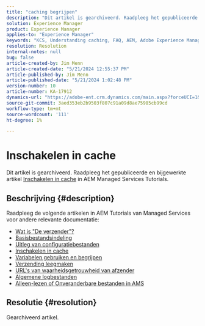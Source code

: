 ```yaml
---
title: "caching begrijpen"
description: "Dit artikel is gearchiveerd. Raadpleeg het gepubliceerde en bijgewerkte artikel Understanding caching in AEM Managed Services Tutorials."
solution: Experience Manager
product: Experience Manager
applies-to: "Experience Manager"
keywords: "KCS, Understanding caching, FAQ, AEM, Adobe Experience Manager"
resolution: Resolution
internal-notes: null
bug: false
article-created-by: Jim Menn
article-created-date: "5/21/2024 12:55:37 PM"
article-published-by: Jim Menn
article-published-date: "5/21/2024 1:02:48 PM"
version-number: 10
article-number: KA-17912
dynamics-url: "https://adobe-ent.crm.dynamics.com/main.aspx?forceUCI=1&pagetype=entityrecord&etn=knowledgearticle&id=bbf9b468-7117-ef11-9f8a-6045bd006268"
source-git-commit: 3aed353eb2b9503f807c91a09d8ae75985cb99cd
workflow-type: tm+mt
source-wordcount: '111'
ht-degree: 1%

---
```


# Inschakelen in cache


Dit artikel is gearchiveerd. Raadpleeg het gepubliceerde en bijgewerkte artikel [Inschakelen in cache](https://experienceleague.adobe.com/docs/experience-manager-learn/ams/dispatcher/understanding-cache.html) in AEM Managed Services Tutorials.

## Beschrijving {#description}


Raadpleeg de volgende artikelen in AEM Tutorials van Managed Services voor andere relevante documentatie:

- [Wat is &quot;De verzender&quot;?](https://experienceleague.adobe.com/docs/experience-manager-learn/ams/dispatcher/what-is-the-dispatcher.html)
- [Basisbestandsindeling](https://experienceleague.adobe.com/docs/experience-manager-learn/ams/dispatcher/basic-file-layout.html?lang=en)
- [Uitleg van configuratiebestanden](https://experienceleague.adobe.com/docs/experience-manager-learn/ams/dispatcher/explanation-config-files.html)
- [Inschakelen in cache](https://experienceleague.adobe.com/docs/experience-manager-learn/ams/dispatcher/understanding-cache.html)
- [Variabelen gebruiken en begrijpen](https://experienceleague.adobe.com/docs/experience-manager-learn/ams/dispatcher/variables.html)
- [Verzending leegmaken](https://experienceleague.adobe.com/docs/experience-manager-learn/ams/dispatcher/disp-flushing.html)
- [URL&#39;s van waarheidsgetrouwheid van afzender](https://experienceleague.adobe.com/docs/experience-manager-learn/ams/dispatcher/disp-vanity-url.html)
- [Algemene logbestanden](https://experienceleague.adobe.com/docs/experience-manager-learn/ams/dispatcher/common-logs.html)
- [Alleen-lezen of Onveranderbare bestanden in AMS](https://experienceleague.adobe.com/docs/experience-manager-learn/ams/dispatcher/immutable-files.html)



## Resolutie {#resolution}


Gearchiveerd artikel.

